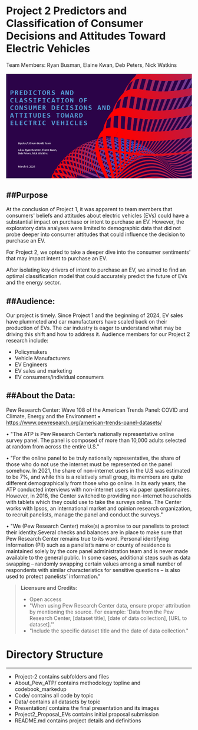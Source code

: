 # Project 2 Predictors and Classification of Consumer Decisions and Attitudes Toward Electric Vehicles

Team Members:  Ryan Busman, Elaine Kwan, Deb Peters, Nick Watkins

![Presentation_Cover_Image](<Presentation/Images/Project 2 Cover Page.png>)

##Purpose
---
At the conclusion of Project 1, it was apparent to team members that consumers' beliefs and attitudes about electric vehicles (EVs) could have a substantial impact on purchase or intent to purchase an EV.  However, the exploratory data analyses were limited to demographic data that did not probe deeper into consumer attitudes that could influence the decision to purchase an EV. 

For Project 2, we opted to take a deeper dive into the consumer sentiments' that may impact intent to purchase an EV.  

After isolating key drivers of intent to purchase an EV, we aimed to find an optimal classification model that could accurately predict the future of EVs and the energy sector. 


##Audience: 
----

Our project is timely.  Since Project 1 and the beginning of 2024, EV sales have plummeted and car manufacturers have scaled back on their production of EVs.  The car industry is eager to understand what may be driving this shift and how to address it.  Audience members for our Project 2 research include:
- Policymakers 
- Vehicle Manufacturers 
- EV Engineers 
- EV sales and marketing 
- EV consumers/individual consumers 

##About the Data:
----
Pew Research Center: Wave 108 of the American Trends Panel: COVID
and Climate, Energy and the Environment
▪ https://www.pewresearch.org/american-trends-panel-datasets/

• "The ATP is Pew Research Center’s nationally representative
online survey panel. The panel is composed of more than
10,000 adults selected at random from across the entire U.S."

• "For the online panel to be truly nationally representative, the
share of those who do not use the internet must be
represented on the panel somehow. In 2021, the share of
non-internet users in the U.S was estimated to be 7%, and
while this is a relatively small group, its members are quite
different demographically from those who go online. In its
early years, the ATP conducted interviews with non-internet
users via paper questionnaires. However, in 2016, the
Center switched to providing non-internet households with
tablets which they could use to take the surveys online. The
Center works with Ipsos, an international market and opinion
research organization, to recruit panelists, manage the panel
and conduct the surveys."

• "We (Pew Research Center) make(s) a promise to our panelists to protect their identity.Several checks and balances are in place to make sure that Pew Research Center remains true to its word. Personal identifying information (PII) such as a panelist’s name or county of residence is maintained solely by the core panel administration team and is never made available to the general public. In some cases, additional steps such as data
swapping – randomly swapping certain values among a
small number of respondents with similar characteristics for sensitive questions – is also used to protect panelists’
information."

> **Licensure and Credits:**
> - Open access
> - "When using Pew Research Center data, ensure proper attribution by mentioning the source. For example: 'Data from the Pew Research Center, [dataset title], [date of data collection], [URL to dataset].'"
> - "Include the specific dataset title and the date of data collection."







# Directory Structure
---
- Project-2
contains subfolders and files
- About_Pew_ATP/
contains methodology topline and codebook_markedup
- Code/
contains all code by topic
- Data/
contains all datasets by topic
- Presentation/
contains the final presentation and its images
- Project2_Proposal_EVs
contains initial proposal submission
- README.md
contains project details and definitions
